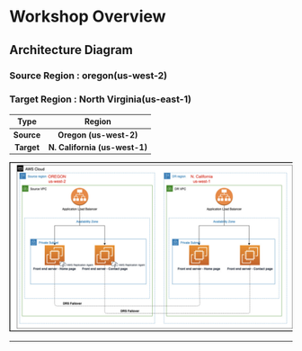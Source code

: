 # Workshop Overview

## Architecture Diagram

### Source Region : oregon(us-west-2)

### Target Region : North Virginia(us-east-1)

|    Type    |            Region             |
| :--------: | :---------------------------: |
| **Source** |    **Oregon (us-west-2)**     |
| **Target** | **N. California (us-west-1)** |



![image-20241028150102033](images/image-20241028150102033.png)



---

